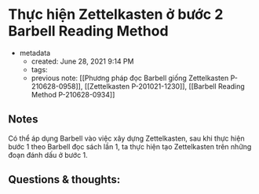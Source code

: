 # Thực hiện Zettelkasten ở bước 2 Barbell Reading Method

- metadata
	- created: June 28, 2021 9:14 PM
	- tags:
	- previous note: [[Phương pháp đọc Barbell giống Zettelkasten P-210628-0958]], [[Zettelkasten P-201021-1230]], [[Barbell Reading Method P-210628-0934]]

## Notes

Có thể áp dụng Barbell vào việc xây dựng Zettelkasten, sau khi thực hiện bước 1 theo Barbell đọc sách lần 1, ta thực hiện tạo Zettelkasten trên những đoạn đánh dấu ở bước 1.

## Questions & thoughts:


